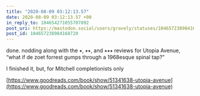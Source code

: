 ```yaml
---
title: "2020-08-09 03:12:13.57"
date: 2020-08-09 03:12:13.57 +00
in_reply_to: 104654271055707892
post_uri: https://mastodon.social/users/gravely/statuses/104657238984168720
post_id: 104657238984168720
---
```

done. nodding along with the ⭑, ⭑⭑, and ⭑⭑⭑ reviews for Utopia Avenue, “what if de zoet forrest gumps through a 1968esque spinal tap?”

I finished it, but, for Mitchell completionists only

[https://www.goodreads.com/book/show/51341638-utopia-avenue](https://www.goodreads.com/book/show/51341638-utopia-avenue)



